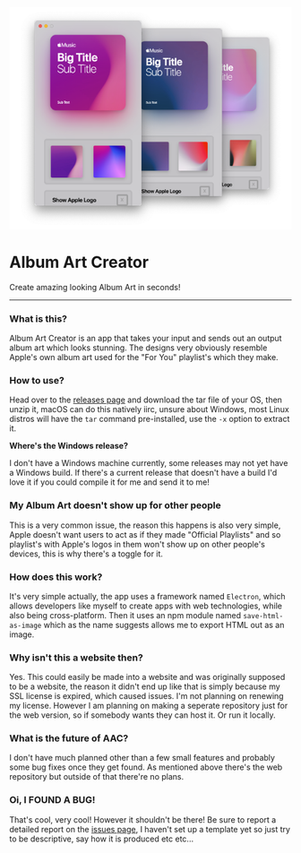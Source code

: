 <img title="" src="Preview.png" alt="" data-align="center">

# Album Art Creator

Create amazing looking Album Art in seconds!

---

### What is this?

Album Art Creator is an app that takes your input and sends out an output album art which looks stunning. The designs very obviously resemble Apple's own album art used for the "For You" playlist's which they make.

### How to use?

Head over to the [releases page](https://github.com/0neGal/albumArtCreator/releases) and download the tar file of your OS, then unzip it, macOS can do this natively iirc, unsure about Windows, most Linux distros will have the `tar` command pre-installed, use the `-x` option to extract it.

**Where's the Windows release?**

I don't have a Windows machine currently, some releases may not yet have a Windows build. If there's a current release that doesn't have a build I'd love it if you could compile it for me and send it to me!

### My Album Art doesn't show up for other people

This is a very common issue, the reason this happens is also very simple, Apple doesn't want users to act as if they made "Official Playlists" and so playlist's with Apple's logos in them won't show up on other people's devices, this is why there's a toggle for it.

### How does this work?

It's very simple actually, the app uses a framework named `Electron`, which allows developers like myself to create apps with web technologies, while also being cross-platform. Then it uses an npm module named `save-html-as-image` which as the name suggests allows me to export HTML out as an image.

### Why isn't this a website then?

Yes. This could easily be made into a website and was originally supposed to be a website, the reason it didn't end up like that is simply because my SSL license is expired, which caused issues. I'm not planning on renewing my license. However I am planning on making a seperate repository just for the web version, so if somebody wants they can host it. Or run it locally.

### What is the future of AAC?

I don't have much planned other than a few small features and probably some bug fixes once they get found. As mentioned above there's the web repository but outside of that there're no plans.

### Oi, I FOUND A BUG!

That's cool, very cool! However it shouldn't be there! Be sure to report a detailed report on the [issues page](https://github.com/0neGal/albumArtCreator/issues), I haven't set up a template yet so just try to be descriptive, say how it is produced etc etc...
